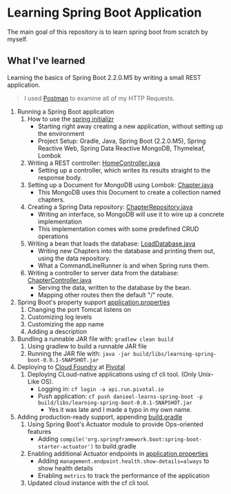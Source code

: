 # Learning Spring Boot Application

The main goal of this repository is to learn spring boot from scratch by myself.

## What I've learned

Learning the basics of Spring Boot 2.2.0.M5 by writing a small REST application.

> I used [Postman](https://www.getpostman.com/) to examine all of my HTTP Requests.

1. Running a Spring Boot application
    1. How to use the [spring initializr](https://start.spring.io/)
        * Starting right away creating a new application, without setting up the environment
        * Project Setup: Gradle, Java, Spring Boot (2.2.0.M5), Spring Reactive Web,
        Spring Data Reactive MongoDB, Thymeleaf, Lombok
    1. Writing a REST controller:
    [HomeController.java](src/main/java/com/danielnagel/learningspringboot/learningspringboot/HomeController.java)
        * Setting up a controller, which writes its results straight to the response body.
    1. Setting up a Document for MongoDB using Lombok:
    [Chapter.java](src/main/java/com/danielnagel/learningspringboot/learningspringboot/Chapter.java)
        * This MongoDB uses this Document to create a collection named chapters.
    1. Creating a Spring Data repository:
    [ChapterRepository.java](src/main/java/com/danielnagel/learningspringboot/learningspringboot/ChapterRepository.java)
        * Writing an interface, so MongoDB will use it to wire up a concrete implementation
        * This implementation comes with some predefined CRUD operations
    1. Writing a bean that loads the database:
    [LoadDatabase.java](src/main/java/com/danielnagel/learningspringboot/learningspringboot/LoadDatabase.java)
        * Writing new Chapters into the database and printing them out, using the data repository.
        * What a CommandLineRunner is and when Spring runs them.
    1. Writing a controller to server data from the database:
    [ChapterController.java](src/main/java/com/danielnagel/learningspringboot/learningspringboot/ChapterController.java)
        * Serving the data, written to the database by the bean.
        * Mapping other routes then the default "/" route.
1. Spring Boot's property support
    [application.properties](src/main/resources/application.properties)
    1. Changing the port Tomcat listens on
    1. Customizing log levels
    1. Customizing the app name
    1. Adding a description
1. Bundling a runnable JAR file with: `gradlew clean build`
    1. Using gradlew to build a runnable JAR file
    1. Running the JAR file with: `java -jar build/libs/learning-spring-boot-0.0.1-SNAPSHOT.jar`
1. Deploying to [Cloud Foundry](https://www.cloudfoundry.org/) at [Pivotal](https://pivotal.io/)
    1. Deploying CLoud-native applications using cf cli tool. (Only Unix-Like OS).
        * Logging in: `cf login -a api.run.pivotal.io`
        * Push application: `cf push danieel-learns-spring-boot -p build/libs/learning-spring-boot-0.0.1-SNAPSHOT.jar`
            * Yes it was late and I made a typo in my own name.
1. Adding production-ready support, appending [build.gradle](build.gradle)
    1. Using Spring Boot's Actuator module to provide Ops-oriented features
        * Adding `compile('org.springframework.boot:spring-boot-starter-actuator')` to build.gradle
    1. Enabling additional Actuator endpoints in
    [application.properties](src/main/resources/application.properties)
        * Adding `management.endpoint.health.show-details=always` to show health details
        * Enabling `metrics` to track the performance of the application
    1. Updated cloud instance with the cf cli tool.